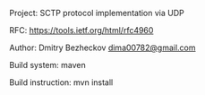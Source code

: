 Project: SCTP protocol implementation via UDP

RFC: https://tools.ietf.org/html/rfc4960

Author: Dmitry Bezheckov dima00782@gmail.com

Build system: maven

Build instruction: mvn install
